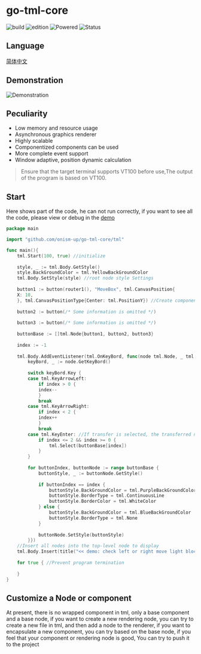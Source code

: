 # go-tml-core


![build](https://img.shields.io/badge/build-passing-green)
![edition](https://img.shields.io/badge/edition-v0.0.2-orange)
![Powered](https://img.shields.io/badge/Powered%20by-onism-blue)
![Status](https://img.shields.io/badge/Status-Test%20phase-red)

## Language
[简体中文](/README_ZH_CN.md)

## Demonstration
![Demonstration](https://raw.githubusercontent.com/onism-up/go-tml-core/main/static/medium/demo.gif)

## Peculiarity
- Low memory and resource usage
- Asynchronous graphics renderer
- Highly scalable
- Componentized components can be used
- More complete event support
- Window adaptive, position dynamic calculation

> Ensure that the target terminal supports VT100 before use,The output of the program is based on VT100.
## Start
Here shows part of the code, he can not run correctly, if you want to see all the code, please view or debug in the [demo](/demo)
```go
package main

import "github.com/onism-up/go-tml-core/tml"

func main(){
    tml.Start(100, true) //initialize
    
    style, _ := tml.Body.GetStyle()
    style.BackGroundColor = tml.YellowBackGroundColor
	tml.Body.SetStyle(style) //root node style Settings
    
    button1 := button(router1(), "MoveBox", tml.CanvasPosition{
    X: 10,
    }, tml.CanvasPositionType{Center: tml.PositionY}) //Create component
    
    button2 := button(/* Some information is omitted */)
    
    button3 := button(/* Some information is omitted */)
    
    buttonBase := []tml.Node{button1, button2, button3}
    
    index := -1
	
    tml.Body.AddEventListener(tml.OnKeyBord, func(node tml.Node, _ tml.Node) { //Listening event
        keyBord, _ := node.GetKeyBord()
        
        switch keyBord.Key {
        case tml.KeyArrowLeft:
            if index > 0 {
            index--
            }
            break   
        case tml.KeyArrowRight:
            if index < 2 {
            index++
            }
            break
        case tml.KeyEnter: //If transfer is selected, the transferred node will continue to listen for keyboard events
            if index <= 2 && index >= 0 {
                tml.Select(buttonBase[index])
            }
        }
        
        for buttonIndex, buttonNode := range buttonBase {
            buttonStyle, _ := buttonNode.GetStyle()
            
            if buttonIndex == index {
                buttonStyle.BackGroundColor = tml.PurpleBackGroundColor
                buttonStyle.BorderType = tml.ContinuousLine
                buttonStyle.BorderColor = tml.WhiteColor
            } else {
                buttonStyle.BackGroundColor = tml.BlueBackGroundColor
                buttonStyle.BorderType = tml.None
            }
            
            buttonNode.SetStyle(buttonStyle)
        }})
	//Insert all nodes into the top-level node to display
    tml.Body.Insert(title("<< demo: check left or right move light block >>"), button1, button2, button3)
	
    for true { //Prevent program termination
		
    }
}
```
## Customize a Node or component
At present, there is no wrapped component in tml, only a base component and a base node, if you want to create a new rendering node, you can try to create a new file in tml, and then add a node to the renderer, if you want to encapsulate a new component, you can try based on the base node, if you feel that your component or rendering node is good, You can try to push it to the project
